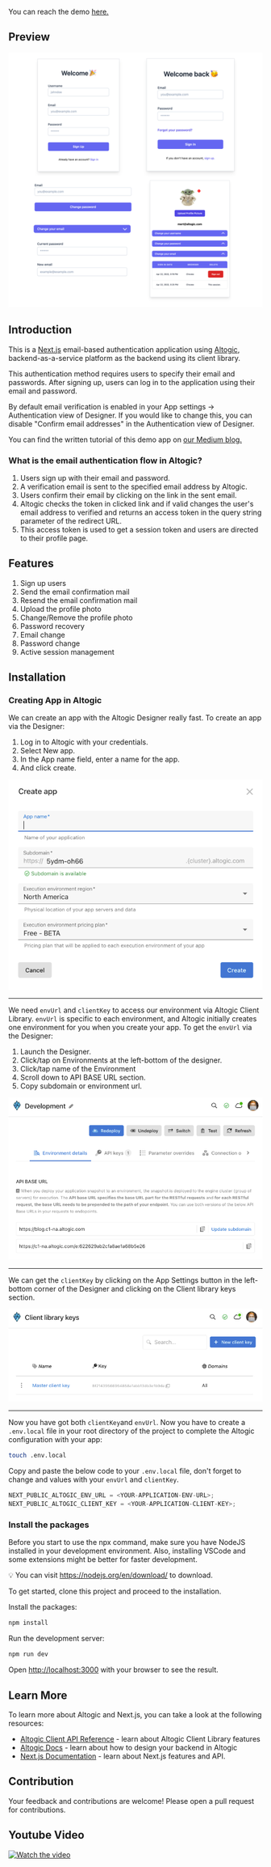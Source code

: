 You can reach the demo [here.](https://altogic-nextjs-email-auth.vercel.app)

## Preview

![picture alt](./public/preview.png "Preview image of email authentication demo app using Altogic and Next.JS")

## Introduction

This is a [Next.js](https://nextjs.org/) email-based authentication application using [Altogic](https://www.altogic.com), backend-as-a-service platform as the backend using its client library.

This authentication method requires users to specify their email and passwords. After signing up, users can log in to the application using their email and password.

By default email verification is enabled in your App settings → Authentication view of Designer. If you would like to change this, you can disable "Confirm email addresses" in the Authentication view of Designer.

You can find the written tutorial of this demo app on [our Medium blog.](https://medium.com/altogic/altogic-email-authentication-with-next-js-and-altogic-4c036c36ea8f)

### What is the email authentication flow in Altogic?

1. Users sign up with their email and password.
2. A verification email is sent to the specified email address by Altogic.
3. Users confirm their email by clicking on the link in the sent email.
4. Altogic checks the token in clicked link and if valid changes the user's email address to verified and returns an access token in the query string parameter of the redirect URL.
5. This access token is used to get a session token and users are directed to their profile page.

## Features

1. Sign up users
2. Send the email confirmation mail
3. Resend the email confirmation mail
4. Upload the profile photo
5. Change/Remove the profile photo
6. Password recovery
7. Email change
8. Password change
9. Active session management

## Installation

### Creating App in Altogic

We can create an app with the Altogic Designer really fast. To create an app via the Designer:

1. Log in to Altogic with your credentials.
2. Select New app.
3. In the App name field, enter a name for the app.
4. And click create.

![picture alt](./public/createApp.png "Create an app in Altogic Designer")

---

We need `envUrl` and `clientKey` to access our environment via Altogic Client Library. `envUrl` is specific to each environment, and Altogic initially creates one environment for you when you create your app. To get the `envUrl` via the Designer:

1. Launch the Designer.
2. Click/tap on Environments at the left-bottom of the designer.
3. Click/tap name of the Environment
4. Scroll down to API BASE URL section.
5. Copy subdomain or environment url.

![picture alt](./public/getEnvUrl.png "Get the environment URL in Altogic Designer")

---

We can get the `clientKey` by clicking on the App Settings button in the left-bottom corner of the Designer and clicking on the Client library keys section.

![picture alt](./public/clientKey.png "Get the client key in Altogic Designer")

---

Now you have got both `clientKey`and `envUrl`. Now you have to create a `.env.local` file in your root directory of the project to complete the Altogic configuration with your app:

```bash
touch .env.local
```

Copy and paste the below code to your `.env.local` file, don't forget to change <YOUR-APPLICATION-ENV-URL> and <YOUR-APPLICATION-CLIENT-KEY> values with your `envUrl` and `clientKey`.

```javascript
NEXT_PUBLIC_ALTOGIC_ENV_URL = <YOUR-APPLICATION-ENV-URL>;
NEXT_PUBLIC_ALTOGIC_CLIENT_KEY = <YOUR-APPLICATION-CLIENT-KEY>;
```

### Install the packages

Before you start to use the npx command, make sure you have NodeJS installed in your development environment. Also, installing VSCode and some extensions might be better for faster development.

💡 You can visit https://nodejs.org/en/download/ to download.

To get started, clone this project and proceed to the installation.

Install the packages:

```bash
npm install
```

Run the development server:

```bash
npm run dev
```

Open [http://localhost:3000](http://localhost:3000) with your browser to see the result.

## Learn More

To learn more about Altogic and Next.js, you can take a look at the following resources:

- [Altogic Client API Reference](https://clientapi.altogic.com/v1.2.2/modules.html) - learn about Altogic Client Library features
- [Altogic Docs](https://docs.altogic.com/) - learn about how to design your backend in Altogic
- [Next.js Documentation](https://nextjs.org/docs) - learn about Next.js features and API.

## Contribution

Your feedback and contributions are welcome! Please open a pull request for contributions.

## Youtube Video

[![Watch the video](https://img.youtube.com/vi/rlOTW_NuJzc/0.jpg)](https://www.youtube.com/watch?v=rlOTW_NuJzc)
